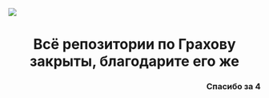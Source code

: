 <a href="https://www.youtube.com/watch?v=1DcgczDzQPk"><img src="https://readme-typing-svg.herokuapp.com?font=Fira+Code&size=25&duration=4000&pause=1000&color=F73318&center=true&vCenter=true&random=false&width=990&height=50&lines=Booooo!+Happy+Halloween!;from+Curiosity"/></a>
<h1 align="center"> Всё репозитории по Грахову закрыты, благодарите его же 
<h3 align="right"> Спасибо за 4
